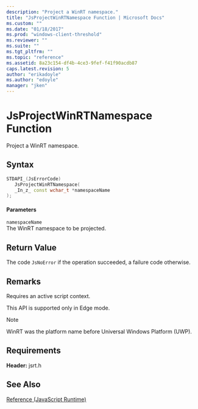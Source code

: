 ```yaml
---
description: "Project a WinRT namespace."
title: "JsProjectWinRTNamespace Function | Microsoft Docs"
ms.custom: ""
ms.date: "01/18/2017"
ms.prod: "windows-client-threshold"
ms.reviewer: ""
ms.suite: ""
ms.tgt_pltfrm: ""
ms.topic: "reference"
ms.assetid: 8a23c154-df4b-4ce3-9fef-f41f90acdb87
caps.latest.revision: 5
author: "erikadoyle"
ms.author: "edoyle"
manager: "jken"
---
```

# JsProjectWinRTNamespace Function
Project a WinRT namespace.  
  
## Syntax  
  
```cpp  
STDAPI_(JsErrorCode)  
   JsProjectWinRTNamespace(  
   _In_z_ const wchar_t *namespaceName  
);  
```  
  
#### Parameters  
 `namespaceName`  
 The WinRT namespace to be projected.  
  
## Return Value  
 The code `JsNoError` if the operation succeeded, a failure code otherwise.  
  
## Remarks  
 Requires an active script context.  
  
 This API is supported only in Edge mode.  
  
> [!NOTE]
>  WinRT was the platform name before Universal Windows Platform (UWP).  
  
## Requirements  
 **Header:** jsrt.h  
  
## See Also  
 [Reference (JavaScript Runtime)](../chakra-hosting/reference-javascript-runtime.md)